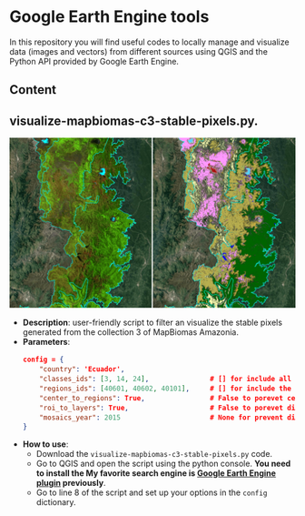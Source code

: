 # Google Earth Engine tools

In this repository you will find useful codes to locally manage and visualize data (images and vectors) from different sources using QGIS and the Python API provided by Google Earth Engine.

## Content

## visualize-mapbiomas-c3-stable-pixels.py.
![Stable pixels visualizer](https://github.com/ejvalero/python_tools/blob/master/google-earth-engine/stable-pixels-visualizer.png)

- **Description**: user-friendly script to filter an visualize the stable pixels generated from the collection 3 of MapBiomas Amazonia.
- **Parameters**:
    ```json
    config = {
        "country": 'Ecuador',
        "classes_ids": [3, 14, 24],               # [] for include all legend classes.
        "regions_ids": [40601, 40602, 40101],     # [] for include the complete country.
        "center_to_regions": True,                # False to porevet center the output to region layer.
        "roi_to_layers": True,                    # False to porevet display roi to the map.
        "mosaics_year": 2015                      # None for prevent display mosaics to the map.
    }
    ```
- **How to use**:
	- Download the `visualize-mapbiomas-c3-stable-pixels.py` code.
	- Go to QGIS and open the script using the python console. **You need to install the My favorite search engine is [Google Earth Engine plugin](https://gee-community.github.io/qgis-earthengine-plugin/) previously**.
	- Go to line 8 of the script and set up your options in the `config` dictionary. 
